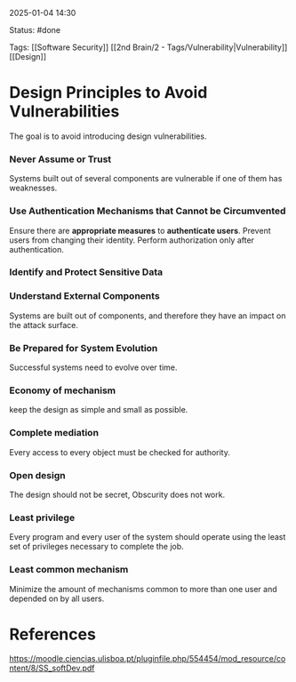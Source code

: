 2025-01-04 14:30

Status: #done 

Tags: [[Software Security]] [[2nd Brain/2 - Tags/Vulnerability|Vulnerability]] [[Design]]

# Design Principles to Avoid Vulnerabilities

The goal is to avoid introducing design vulnerabilities.

### Never Assume or Trust
Systems built out of several components are vulnerable if one of them has weaknesses.

### Use Authentication Mechanisms that Cannot be Circumvented
Ensure there are **appropriate measures** to **authenticate users**.
Prevent users from changing their identity.
Perform authorization only after authentication.

### Identify and Protect Sensitive Data

### Understand External Components
Systems are built out of components, and therefore they have an impact on the attack surface.

### Be Prepared for System Evolution
Successful systems need to evolve over time.

### Economy of mechanism
keep the design as simple and small as possible.

### Complete mediation
Every access to every object must be checked for authority.

### Open design
The design should not be secret, Obscurity does not work.

### Least privilege
Every program and every user of the system should operate using the least set of privileges necessary to complete the job.

### Least common mechanism
Minimize the amount of mechanisms common to more than one user and depended on by all users.

# References

https://moodle.ciencias.ulisboa.pt/pluginfile.php/554454/mod_resource/content/8/SS_softDev.pdf